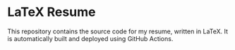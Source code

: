 <!-- @format -->

# LaTeX Resume

This repository contains the source code for my resume, written in LaTeX. It is automatically built and deployed using GitHub Actions.
